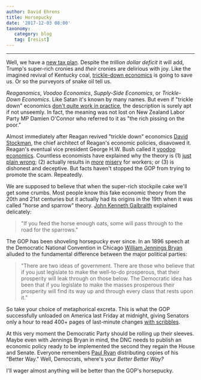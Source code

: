 ```yaml
---
author: David Ehrens
title: Horsepucky
date: '2017-12-03 08:00'
taxonomy:
   category: blog
   tag: [resist]
---
```

---
Well, we have a [new tax plan](http://www.thenation.com/article/republicans-are-looting-the-treasury-while-they-still-can/). Despite the *trillion dollar deficit* it will add, Trump's super-rich cronies and *their* cronies are delirious with joy. Like the imagined revival of Kentucky coal, [trickle-down economics](http://www.salon.com/2017/11/04/voodoo-economics-makes-a-comeback-in-republican-tax-plan_partner/) is going to save us. Or so the purveyors of snake oil tell us.

*Reaganomics*, *Voodoo Economics*, *Supply-Side Economics*, or *Trickle-Down Economics*. Like Satan it's known by many names. But even if "trickle down" economics [don't quite work in practice](http://www.youtube.com/watch?v=U9G8XREyG0Q), the description is surely apt if not unseemly. In fact, the meaning was not lost on New Zealand Labor Party MP Damien O'Connor who referred to it as "the rich pissing on the poor."

Almost immediately after Reagan revived "trickle down" economics [David Stockman](http://billmoyers.com/guest/david-stockman/), the chief architect of Reagan's economic policies, disavowed it. Reagan's eventual vice president George H.W. Bush called it [voodoo economics](http://www.washingtonpost.com/business/economy/before-trumps-tax-plan-there-was-voodoo-economics-hyperbole/2016/12/21/c37c97ea-c3d2-11e6-8422-eac61c0ef74d_story.html). Countless economists have explained why the theory is (1) [just plain wrong](http://www.youtube.com/watch?v=ihIMW9nur7U); (2) actually results in *[more](http://www.youtube.com/watch?v=pPe5xYBP0D8)* [misery](http://www.youtube.com/watch?v=pPe5xYBP0D8) for workers; or (3) is dishonest and deceptive. But facts haven't stopped the GOP from trying to promote the scam. Repeatedly.

We are supposed to believe that when the super-rich stockpile cake we'll get some crumbs. Most people know this fake economic theory from the 20th and 21st centuries but it actually had its origins in the 19th when it was called "horse and sparrow" theory. [John Kenneth Galbraith](http://www.nybooks.com/articles/1982/02/04/recession-economics/) explained delicately:

> "If you feed the horse enough oats, some will pass through to the road for the sparrows."

The GOP has been shoveling horsepucky ever since. In an 1896 speech at the Democratic National Convention in Chicago [William Jennings Bryan](http://www.andrew.cmu.edu/course/88-301/data_of_macro/cross_of_gold.pdf) alluded to the fundamental difference between the major political parties:

> "There are two ideas of government. There are those who believe that if you just legislate to make the well-to-do prosperous, that their prosperity will leak through on those below. The Democratic idea has been that if you legislate to make the masses prosperous their prosperity will find its way up and through every class that rests upon it."

So take your choice of metaphorical excreta. This is what the GOP successfully unloaded on America last Friday at midnight, giving Senators only a hour to read 400+ pages of last-minute changes [with scribbles](http://www.salon.com/2017/12/02/senate-passes-tax-overhaul-bill-with-last-minute-changes-and-hand-written-scribbles/).

At this very moment the Democratic Party should be rolling up their sleeves. Maybe even with Jennings Bryan in mind, the DNC needs to publish an economic policy ready to be implemented the second they regain the House and Senate. Everyone remembers [Paul Ryan](https://web.archive.org/web/20190107112427/https://abetterway.speaker.gov/) distributing copies of his "Better Way." Well, Democrats, where's your *Better Better Way?*

I'll wager almost anything will be better than the GOP's horsepucky.
